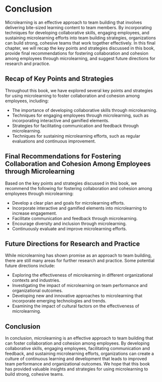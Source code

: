 # Conclusion

Microlearning is an effective approach to team building that involves delivering bite-sized learning content to team members. By incorporating techniques for developing collaborative skills, engaging employees, and sustaining microlearning efforts into team building strategies, organizations can build strong, cohesive teams that work together effectively. In this final chapter, we will recap the key points and strategies discussed in this book, provide final recommendations for fostering collaboration and cohesion among employees through microlearning, and suggest future directions for research and practice.

Recap of Key Points and Strategies
----------------------------------

Throughout this book, we have explored several key points and strategies for using microlearning to foster collaboration and cohesion among employees, including:

* The importance of developing collaborative skills through microlearning.
* Techniques for engaging employees through microlearning, such as incorporating interactive and gamified elements.
* Strategies for facilitating communication and feedback through microlearning.
* Techniques for sustaining microlearning efforts, such as regular evaluations and continuous improvement.

Final Recommendations for Fostering Collaboration and Cohesion Among Employees through Microlearning
----------------------------------------------------------------------------------------------------

Based on the key points and strategies discussed in this book, we recommend the following for fostering collaboration and cohesion among employees through microlearning:

* Develop a clear plan and goals for microlearning efforts.
* Incorporate interactive and gamified elements into microlearning to increase engagement.
* Facilitate communication and feedback through microlearning.
* Encourage diversity and inclusion through microlearning.
* Continuously evaluate and improve microlearning efforts.

Future Directions for Research and Practice
-------------------------------------------

While microlearning has shown promise as an approach to team building, there are still many areas for further research and practice. Some potential future directions include:

* Exploring the effectiveness of microlearning in different organizational contexts and industries.
* Investigating the impact of microlearning on team performance and organizational outcomes.
* Developing new and innovative approaches to microlearning that incorporate emerging technologies and trends.
* Examining the impact of cultural factors on the effectiveness of microlearning.

Conclusion
----------

In conclusion, microlearning is an effective approach to team building that can foster collaboration and cohesion among employees. By developing collaborative skills, engaging employees, facilitating communication and feedback, and sustaining microlearning efforts, organizations can create a culture of continuous learning and development that leads to improved team performance and organizational outcomes. We hope that this book has provided valuable insights and strategies for using microlearning to build strong, cohesive teams.